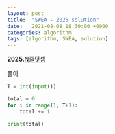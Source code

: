 ```yaml
---
layout: post
title:  "SWEA - 2025 solution"
date:   2021-08-08 18:30:00 +0900
categories: algorithm
tags: [algorithm, SWEA, solution]
---
```

**2025.**[N줄덧셈](https://swexpertacademy.com/main/code/problem/problemDetail.do?problemLevel=1&contestProbId=AV5QFZtaAscDFAUq&categoryId=AV5QFZtaAscDFAUq&categoryType=CODE&problemTitle=&orderBy=FIRST_REG_DATETIME&selectCodeLang=PYTHON&select-1=1&pageSize=10&pageIndex=2)

풀이

```python
T = int(input())

total = 0
for i in range(1, T+1):
    total += i

print(total)
```

